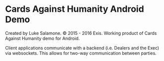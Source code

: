 # Cards Against Humanity Android Demo

Created by Luke Salamone. © 2015 - 2016 Exis. Working product of Cards Against Humanity demo for Android.

Client applications communicate with a backend (i.e. Dealers and the Exec) via websockets. This allows for two-way communication between parties.
